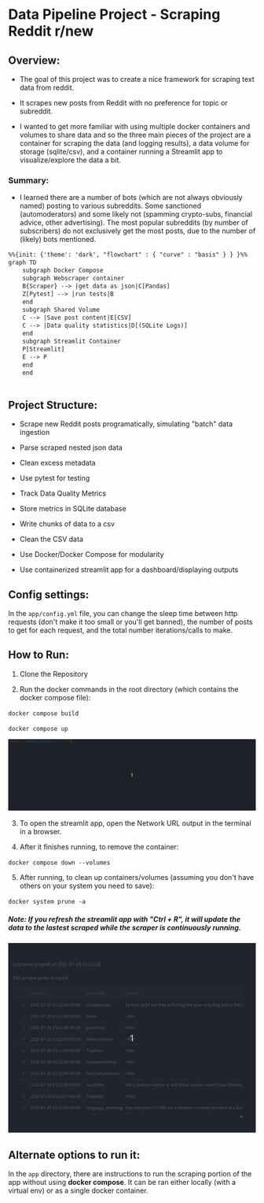 # Data Pipeline Project - Scraping Reddit r/new

## Overview:

* The goal of this project was to create a nice framework for scraping text data from reddit. 

* It scrapes new posts from Reddit with no preference for topic or subreddit. 

* I wanted to get more familiar with using multiple docker containers and volumes to share data and so the three main pieces of the project are a container for scraping the data (and logging results), a data volume for storage (sqlite/csv), and a container running a Streamlit app to visualize/explore the data a bit.

### Summary:

* I learned there are a number of bots (which are not always obviously named) posting to various subreddits. Some sanctioned (automoderators) and some likely not (spamming crypto-subs, financial advice, other advertising). The most popular subreddits (by number of subscribers) do not exclusively get the most posts, due to the number of (likely) bots mentioned.

```mermaid
%%{init: {'theme': 'dark', "flowchart" : { "curve" : "basis" } } }%%
graph TD
    subgraph Docker Compose
    subgraph Webscraper container
    B{Scraper} --> |get data as json|C[Pandas]
    Z[Pytest] --> |run tests|B
    end
    subgraph Shared Volume
    C --> |Save post content|E[CSV]
    C --> |Data quality statistics|D[(SQLite Logs)]
    end
    subgraph Streamlit Container
    P[Streamlit]
    E --> P
    end
    end
    
```

## Project Structure:

- Scrape new Reddit posts programatically, simulating "batch" data ingestion

- Parse scraped nested json data

- Clean excess metadata

- Use pytest for testing

- Track Data Quality Metrics

- Store metrics in SQLite database

- Write chunks of data to a csv

- Clean the CSV data

- Use Docker/Docker Compose for modularity

- Use containerized streamlit app for a dashboard/displaying outputs

## Config settings:

In the `app/config.yml` file, you can change the sleep time between http requests (don't make it too small or you'll get banned), the number of posts to get for each request, and the total number iterations/calls to make.

## How to Run:

1. Clone the Repository

2. Run the docker commands in the root directory (which contains the docker compose file):

`docker compose build`

`docker compose up`

![](images/dck_compose.gif)

3. To open the streamlit app, open the Network URL output in the terminal in a browser.

4. After it finishes running, to remove the container:

`docker compose down --volumes`

5. After running, to clean up containers/volumes (assuming you don't have others on your system you need to save):

`docker system prune -a`

##### Note: If you refresh the streamlit app with "Ctrl + R", it will update the data to the lastest scraped while the scraper is continuously running.

![](images/st_refresh.gif)

## Alternate options to run it:

In the `app` directory, there are instructions to run the scraping portion of the app without using **docker compose**. It can be ran either locally (with a virtual env) or as a single docker container. 